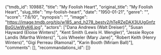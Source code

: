 {"tmdb_id": 109887, "title": "My Foolish Heart", "original_title": "My Foolish Heart", "slug_title": "my-foolish-heart", "date": "1950-01-21", "genre": "", "score": "7.6/10", "synopsis": "", "image": "https://image.tmdb.org/t/p/w185_and_h278_bestv2/hTeRZeDAX3UUgGnfzBqGUwWyAI6.jpg", "actors": ["Dana Andrews (Walt Dreiser)", "Susan Hayward (Eloise Winters)", "Kent Smith (Lewis H. Wengler)", "Jessie Royce Landis (Martha Winters)", "Lois Wheeler (Mary Jane)", "Robert Keith (Henry Winters)", "Gigi Perreau (Ramona)", "Karin Booth (Miriam Ball)"], "comments": [], "recommandations_id": []}
